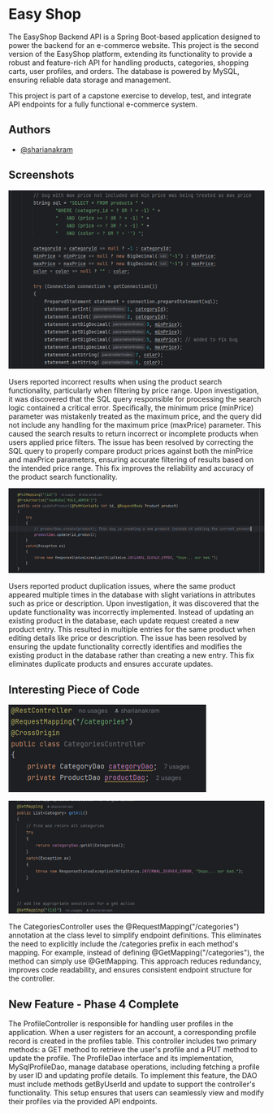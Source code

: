 
# Easy Shop

The EasyShop Backend API is a Spring Boot-based application designed to power the backend for an e-commerce website. This project is the second version of the EasyShop platform, extending its functionality to provide a robust and feature-rich API for handling products, categories, shopping carts, user profiles, and orders. The database is powered by MySQL, ensuring reliable data storage and management.

This project is part of a capstone exercise to develop, test, and integrate API endpoints for a fully functional e-commerce system.


## Authors

- [@sharianakram](https://www.github.com/sharianakram)


## Screenshots

![Screenshot1](https://github.com/YearUp-sharianakram/EasyShop/blob/main/ScreenshotsForC3/img1.png)

Users reported incorrect results when using the product search functionality, particularly when filtering by price range. Upon investigation, it was discovered that the SQL query responsible for processing the search logic contained a critical error. Specifically, the minimum price (minPrice) parameter was mistakenly treated as the maximum price, and the query did not include any handling for the maximum price (maxPrice) parameter. This caused the search results to return incorrect or incomplete products when users applied price filters. The issue has been resolved by correcting the SQL query to properly compare product prices against both the minPrice and maxPrice parameters, ensuring accurate filtering of results based on the intended price range. This fix improves the reliability and accuracy of the product search functionality.


![Screenshot2](https://github.com/YearUp-sharianakram/EasyShop/blob/main/ScreenshotsForC3/img2.png)

Users reported product duplication issues, where the same product appeared multiple times in the database with slight variations in attributes such as price or description. Upon investigation, it was discovered that the update functionality was incorrectly implemented. Instead of updating an existing product in the database, each update request created a new product entry. This resulted in multiple entries for the same product when editing details like price or description. The issue has been resolved by ensuring the update functionality correctly identifies and modifies the existing product in the database rather than creating a new entry. This fix eliminates duplicate products and ensures accurate updates.

## Interesting Piece of Code
![Screenshot3](https://github.com/YearUp-sharianakram/EasyShop/blob/main/ScreenshotsForC3/img3.png)

![Screenshot4](https://github.com/YearUp-sharianakram/EasyShop/blob/main/ScreenshotsForC3/img4.png)

The CategoriesController uses the @RequestMapping("/categories") annotation at the class level to simplify endpoint definitions. This eliminates the need to explicitly include the /categories prefix in each method's mapping. For example, instead of defining @GetMapping("/categories"), the method can simply use @GetMapping. This approach reduces redundancy, improves code readability, and ensures consistent endpoint structure for the controller.

## New Feature - Phase 4 Complete

The ProfileController is responsible for handling user profiles in the application. When a user registers for an account, a corresponding profile record is created in the profiles table. This controller includes two primary methods: a GET method to retrieve the user's profile and a PUT method to update the profile. The ProfileDao interface and its implementation, MySqlProfileDao, manage database operations, including fetching a profile by user ID and updating profile details. To implement this feature, the DAO must include methods getByUserId and update to support the controller's functionality. This setup ensures that users can seamlessly view and modify their profiles via the provided API endpoints.







